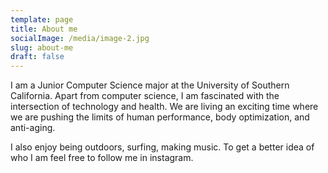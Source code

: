 ```yaml
---
template: page
title: About me
socialImage: /media/image-2.jpg
slug: about-me
draft: false
---
```

I am a Junior Computer Science major at the University of Southern California. Apart from computer science, I am fascinated with the intersection of technology and health. We are living an exciting time where we are pushing the limits of human performance, body optimization, and anti-aging. 

I also enjoy being outdoors, surfing, making music. To get a better idea of who I am feel free to follow me in instagram.
